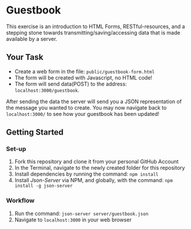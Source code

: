 # Guestbook
This exercise is an introduction to HTML Forms, RESTful-resources, and a stepping stone towards transmitting/saving/accessing data that is made available by a server.

## Your Task
- Create a web form in the file: `public/guestbook-form.html`
- The form will be created with Javascript, no HTML code!
- The form will send data(POST) to the address: `localhost:3000/guestbook`.

After sending the data the server will send you a JSON representation of the message you wanted to create. You may now navigate back to `localhost:3000/` to see how your guestbook has been updated!

## Getting Started
### Set-up
1. Fork this repository and clone it from your personal GitHub Account
1. In the Terminal, navigate to the newly created folder for this repository
1. Install dependencies by running the command: `npm install`
1. Install *Json-Server* via NPM, and globally, with the command: `npm install -g json-server`

### Workflow
1. Run the command: `json-server server/guestbook.json`
1. Navigate to `localhost:3000` in your web browser
